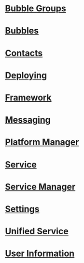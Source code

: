 # [Bubble Groups](DisaBubbleGroups.md)
# [Bubbles](DisaBubbles.md)
# [Contacts](DisaContacts.md)
# [Deploying](DisaDeploying.md)
# [Framework](DisaFramework.md)
# [Messaging](DisaMessaging.md)
# [Platform Manager](DisaPlatformManager.md)
# [Service](DisaService.md)
# [Service Manager](DisaServiceManager.md)
# [Settings](DisaSettings.md)
# [Unified Service](DisaUnifiedService.md)
# [User Information](DisaUserInformation.md)

